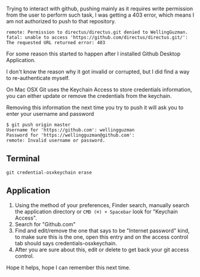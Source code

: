 Trying to interact with github, pushing mainly as it requires write permission from the user to perform such task, I was getting a 403 error, which means I am not authorized to push to that repository.

```shell
remote: Permission to directus/directus.git denied to WellingGuzman.
fatal: unable to access 'https://github.com/directus/directus.git/': The requested URL returned error: 403
```

For some reason this started to happen after I installed Github Desktop Application.

I don't know the reason why it got invalid or corrupted, but I did find a way to re-authenticate myself.

On Mac OSX Git uses the Keychain Access to store credentials information, you can either update or remove the credentials from the keychain.

Removing this information the next time you try to push it will ask you to enter your username and password

```shell
$ git push origin master
Username for 'https://github.com': wellingguzman
Password for 'https://wellingguzman@github.com':
remote: Invalid username or password.
```

## Terminal

```shell
git credential-osxkeychain erase
```

## Application

1. Using the method of your preferences, Finder search, manually search the application directory or `CMD (⌘) + Spacebar` look for "Keychain Access".
2. Search for "Github.com"
3. Find and edit/remove the one that says to be "Internet password" kind, to make sure this is the one, open this entry and on the access control tab should says credentials-osxkeychain.
4. After you are sure about this, edit or delete to get back your git access control.

Hope it helps, hope I can remember this next time.
